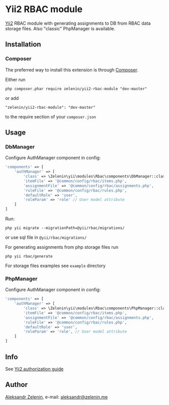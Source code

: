 # Yii2 RBAC module

[Yii2](http://www.yiiframework.com) RBAC module with generating assignments to DB from RBAC data storage files.
Also "classic" PhpManager is available.

## Installation

### Composer

The preferred way to install this extension is through [Composer](http://getcomposer.org/).

Either run

```
php composer.phar require zelenin/yii2-rbac-module "dev-master"
```

or add

```
"zelenin/yii2-rbac-module": "dev-master"
```

to the require section of your ```composer.json```

## Usage

### DbManager

Configure AuthManager component in config:

```php
'components' => [
    'authManager' => [
        'class' => \Zelenin\yii\modules\Rbac\components\DbManager::className(),
        'itemFile' => '@common/config/rbac/items.php',
        'assignmentFile' => '@common/config/rbac/assignments.php',
        'ruleFile' => '@common/config/rbac/rules.php',
        'defaultRole' => 'user',
		'roleParam' => 'role' // User model attribute
	]
]
```

Run:

```
php yii migrate --migrationPath=@yii/rbac/migrations/
```

or use sql file in ```@yii/rbac/migrations/```

For generating assignments from php storage files run

```
php yii rbac/generate
```

For storage files examples see ```example``` directory

### PhpManager

Configure AuthManager component in config:

```php
'components' => [
    'authManager' => [
        'class' => \Zelenin\yii\modules\Rbac\components\PhpManager::className(),
        'itemFile' => '@common/config/rbac/items.php',
        'assignmentFile' => '@common/config/rbac/assignments.php',
        'ruleFile' => '@common/config/rbac/rules.php',
        'defaultRole' => 'user',
		'roleParam' => 'role', // User model attribute
	]
]
```

## Info

See [Yii2 authorization guide](https://github.com/yiisoft/yii2/blob/master/docs/guide/security-authorization.md)

## Author

[Aleksandr Zelenin](https://github.com/zelenin/), e-mail: [aleksandr@zelenin.me](mailto:aleksandr@zelenin.me)
